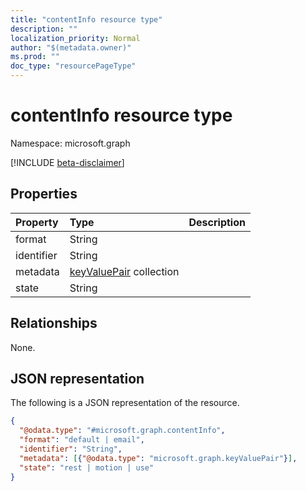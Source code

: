 ```yaml
---
title: "contentInfo resource type"
description: ""
localization_priority: Normal
author: "$(metadata.owner)"
ms.prod: ""
doc_type: "resourcePageType"
---
```


# contentInfo resource type

Namespace: microsoft.graph

[!INCLUDE [beta-disclaimer](../../includes/beta-disclaimer.md)]

## Properties

| Property   | Type                                                    | Description |
| :--------- | :------------------------------------------------------ | :---------- |
| format     | String                                                  |             |
| identifier | String                                                  |             |
| metadata   | [keyValuePair](../resources/keyvaluepair.md) collection |             |
| state      | String                                                  |             |

## Relationships

None.

## JSON representation

The following is a JSON representation of the resource.

<!-- {
  "blockType": "resource",
  "@odata.type": "microsoft.graph.contentInfo",
}
-->

```json
{
  "@odata.type": "#microsoft.graph.contentInfo",
  "format": "default | email",
  "identifier": "String",
  "metadata": [{"@odata.type": "microsoft.graph.keyValuePair"}],
  "state": "rest | motion | use"
}
```
